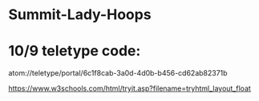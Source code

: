 # Summit-Lady-Hoops
# 10/9 teletype code:
atom://teletype/portal/6c1f8cab-3a0d-4d0b-b456-cd62ab82371b

https://www.w3schools.com/html/tryit.asp?filename=tryhtml_layout_float
